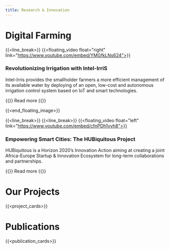 ```yaml
---
title: Research & Innovation
---
```


Digital Farming
==============

{{<line_break>}}
{{<floating_video float="right" link="https://www.youtube.com/embed/YMGfkLNs624">}}

### Revolutionizing Irrigation with Intel-IrriS

Intel-Irris provides the smallholder farmers a more efficient management of its available water by deploying of an open, low-cost and autonomous irrigation control system based on IoT and smart technologies.

{{<button-learn-more link="intel_iris" color="blm-orange">}} Read more {{</button-learn-more>}}

{{<end_floating_image>}}

{{<line_break>}}
{{<line_break>}}
{{<floating_video float="left" link="https://www.youtube.com/embed/cfnPDh1yvh8">}}

### Empowering Smart Cities: The HUBiquitous Project

HUBiquitous is a Horizon 2020’s Innovation Action aiming at creating a joint Africa-Europe Startup & Innovation Ecosystem for long-term collaborations and partnerships. 

{{<button-learn-more link="hubiquitous" color="blm-orange">}} Read more {{</button-learn-more>}}

Our Projects
============

{{<project_cards>}}

Publications
============

{{<publication_cards>}}
